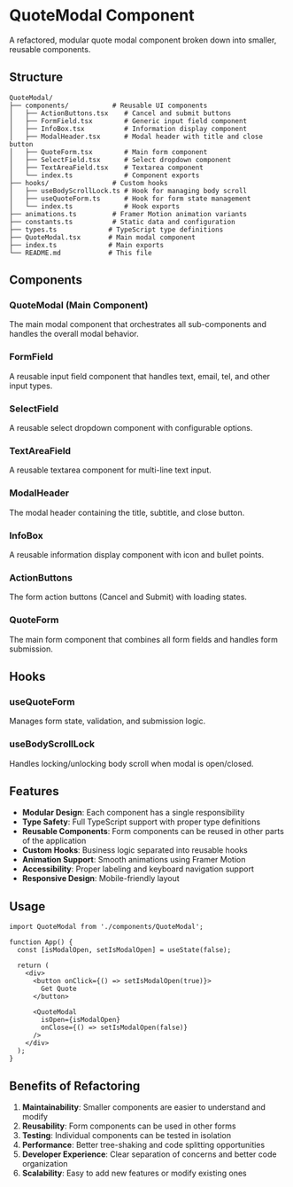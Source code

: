 # QuoteModal Component

A refactored, modular quote modal component broken down into smaller, reusable components.

## Structure

```
QuoteModal/
├── components/           # Reusable UI components
│   ├── ActionButtons.tsx    # Cancel and submit buttons
│   ├── FormField.tsx        # Generic input field component
│   ├── InfoBox.tsx          # Information display component
│   ├── ModalHeader.tsx      # Modal header with title and close button
│   ├── QuoteForm.tsx        # Main form component
│   ├── SelectField.tsx      # Select dropdown component
│   ├── TextAreaField.tsx    # Textarea component
│   └── index.ts             # Component exports
├── hooks/                # Custom hooks
│   ├── useBodyScrollLock.ts # Hook for managing body scroll
│   ├── useQuoteForm.ts      # Hook for form state management
│   └── index.ts             # Hook exports
├── animations.ts         # Framer Motion animation variants
├── constants.ts          # Static data and configuration
├── types.ts             # TypeScript type definitions
├── QuoteModal.tsx       # Main modal component
├── index.ts             # Main exports
└── README.md            # This file
```

## Components

### QuoteModal (Main Component)
The main modal component that orchestrates all sub-components and handles the overall modal behavior.

### FormField
A reusable input field component that handles text, email, tel, and other input types.

### SelectField
A reusable select dropdown component with configurable options.

### TextAreaField
A reusable textarea component for multi-line text input.

### ModalHeader
The modal header containing the title, subtitle, and close button.

### InfoBox
A reusable information display component with icon and bullet points.

### ActionButtons
The form action buttons (Cancel and Submit) with loading states.

### QuoteForm
The main form component that combines all form fields and handles form submission.

## Hooks

### useQuoteForm
Manages form state, validation, and submission logic.

### useBodyScrollLock
Handles locking/unlocking body scroll when modal is open/closed.

## Features

- **Modular Design**: Each component has a single responsibility
- **Type Safety**: Full TypeScript support with proper type definitions
- **Reusable Components**: Form components can be reused in other parts of the application
- **Custom Hooks**: Business logic separated into reusable hooks
- **Animation Support**: Smooth animations using Framer Motion
- **Accessibility**: Proper labeling and keyboard navigation support
- **Responsive Design**: Mobile-friendly layout

## Usage

```tsx
import QuoteModal from './components/QuoteModal';

function App() {
  const [isModalOpen, setIsModalOpen] = useState(false);

  return (
    <div>
      <button onClick={() => setIsModalOpen(true)}>
        Get Quote
      </button>
      
      <QuoteModal
        isOpen={isModalOpen}
        onClose={() => setIsModalOpen(false)}
      />
    </div>
  );
}
```

## Benefits of Refactoring

1. **Maintainability**: Smaller components are easier to understand and modify
2. **Reusability**: Form components can be used in other forms
3. **Testing**: Individual components can be tested in isolation
4. **Performance**: Better tree-shaking and code splitting opportunities
5. **Developer Experience**: Clear separation of concerns and better code organization
6. **Scalability**: Easy to add new features or modify existing ones